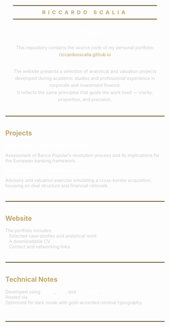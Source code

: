<div align="center">

<hr style="border: 0.5px solid #bfa76f; width: 90%; margin-bottom: 10px;">

<h3 style="letter-spacing: 8px; color: #bfa76f; margin: 0;">RICCARDO SCALIA</h3>

<hr style="border: 0.5px solid #bfa76f; width: 90%; margin-top: 10px;">

<h1 style="color: #ffffff; font-weight: 400; margin-top: 25px;">Portfolio</h1>

<p style="color: #cccccc; max-width: 600px; margin: auto; font-size: 14px; line-height: 1.6;">
This repository contains the source code of my personal portfolio:<br>
<a href="https://riccardooscalia.github.io/riccardoscalia.github.io/" style="color:#bfa76f; text-decoration:none;">riccardooscalia.github.io</a>
</p>

<p style="color: #cccccc; max-width: 700px; margin: 30px auto; font-size: 14px; line-height: 1.6;">
The website presents a selection of analytical and valuation projects developed during academic studies and professional experience in corporate and investment finance.<br>
It reflects the same principles that guide the work itself — clarity, proportion, and precision.
</p>

</div>

<hr style="border: 0.5px solid #bfa76f; margin: 40px 0;">

<h2 style="color: #bfa76f;">Projects</h2>

<p style="color: #ffffff;"><b>Banco Popular – Resolution Case Study</b></p>
<p style="color: #cccccc;">Assessment of Banco Popular’s resolution process and its implications for the European banking framework.</p>

<p style="color: #ffffff;"><b>Rothschild & Co. – M&A Business Game</b></p>
<p style="color: #cccccc;">Advisory and valuation exercise simulating a cross-border acquisition, focusing on deal structure and financial rationale.</p>

<hr style="border: 0.5px solid #bfa76f; margin: 40px 0;">

<h2 style="color: #bfa76f;">Website</h2>

<p style="color: #cccccc;">
The portfolio includes:<br>
<span style="color:#ffffff;">•</span> Selected case studies and analytical work<br>
<span style="color:#ffffff;">•</span> A downloadable CV<br>
<span style="color:#ffffff;">•</span> Contact and networking links
</p>

<hr style="border: 0.5px solid #bfa76f; margin: 40px 0;">

<h2 style="color: #bfa76f;">Technical Notes</h2>

<p style="color: #cccccc;">
Developed using <span style="color:#ffffff;">HTML</span>, <span style="color:#ffffff;">CSS</span>, and <span style="color:#ffffff;">JavaScript</span>.<br>
Hosted via <span style="color:#ffffff;">GitHub Pages</span>.<br>
Optimized for dark mode with gold-accented minimal typography.
</p>

<hr style="border: 0.5px solid #bfa76f; margin-top: 50px;">
